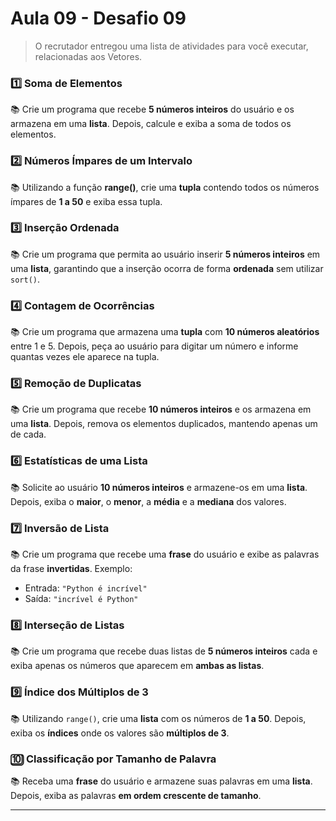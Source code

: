 # Aula 09 - Desafio 09
> O recrutador entregou uma lista de atividades para você executar, relacionadas aos Vetores. 

### :one: Soma de Elementos

:books: Crie um programa que recebe **5 números inteiros** do usuário e os armazena em uma **lista**. Depois, calcule e exiba a soma de todos os elementos.

### :two: Números Ímpares de um Intervalo 

:books: Utilizando a função **range()**, crie uma **tupla** contendo todos os números ímpares de **1 a 50** e exiba essa tupla.

### :three: Inserção Ordenada  

:books: Crie um programa que permita ao usuário inserir **5 números inteiros** em uma **lista**, garantindo que a inserção ocorra de forma **ordenada** sem utilizar `sort()`.

### :four: Contagem de Ocorrências  

:books: Crie um programa que armazena uma **tupla** com **10 números aleatórios** entre 1 e 5. Depois, peça ao usuário para digitar um número e informe quantas vezes ele aparece na tupla.

### :five: Remoção de Duplicatas  

:books: Crie um programa que recebe **10 números inteiros** e os armazena em uma **lista**. Depois, remova os elementos duplicados, mantendo apenas um de cada.

### :six: Estatísticas de uma Lista  

:books: Solicite ao usuário **10 números inteiros** e armazene-os em uma **lista**. Depois, exiba o **maior**, o **menor**, a **média** e a **mediana** dos valores.

### :seven: Inversão de Lista 

:books: Crie um programa que recebe uma **frase** do usuário e exibe as palavras da frase **invertidas**. Exemplo:  
* Entrada: `"Python é incrível"`
* Saída: `"incrível é Python"`


### :eight: Interseção de Listas  

:books: Crie um programa que recebe duas listas de **5 números inteiros** cada e exiba apenas os números que aparecem em **ambas as listas**.

### :nine: Índice dos Múltiplos de 3  

:books:  Utilizando `range()`, crie uma **lista** com os números de **1 a 50**. Depois, exiba os **índices** onde os valores são **múltiplos de 3**.

### :keycap_ten: Classificação por Tamanho de Palavra  

:books:  Receba uma **frase** do usuário e armazene suas palavras em uma **lista**. Depois, exiba as palavras **em ordem crescente de tamanho**.

---
